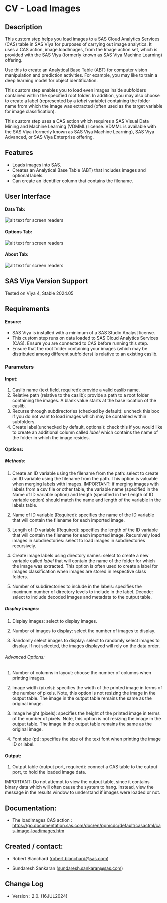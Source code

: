 # CV - Load Images

## Description
This custom step helps you load images to a SAS Cloud Analytics Services (CAS) table in SAS Viya for purposes of carrying out image analytics.  It uses a CAS action, image.loadImages, from the Image action set, which is provided with the SAS Viya (formerly known as SAS Viya Machine Learning) offering.

Use this to create an Analytical Base Table (ABT) for computer vision manipulation and prediction activities. For example, you may like to train a deep learning model for object identification.

This custom step enables you to load even images inside subfolders contained within the specified root folder.  In addition, you may also choose to create a label (represented by a _label_ variable)  containing the folder name from which the image was extracted (often used as the target variable for image classification).

This custom step uses a CAS action which requires a SAS Visual Data Mining and Machine Learning (VDMML) license. VDMML is available with the SAS Viya (formerly known as SAS Viya Machine Learning), SAS Viya Advanced, or SAS Viya Enterprise offering.


## Features
- Loads images into SAS.
- Creates an Analytical Base Table (ABT) that includes images and optional labels.
- Can create an identifier column that contains the filename.


## User Interface
#### Data Tab:
![alt text for screen readers](./img/Data.jpg)

#### Options Tab:
![alt text for screen readers](./img/Options.jpg)

#### About Tab:
![alt text for screen readers](./img/About.jpg)


## SAS Viya Version Support

Tested on Viya 4, Stable 2024.05

## Requirements

#### Ensure:

- SAS Viya is installed with a minimum of a SAS Studio Analyst license.  
- This custom step runs on data loaded to SAS Cloud Analytics Services (CAS). Ensure you are connected to CAS before running this step.
- Ensure that the root folder containing your images (which may be distributed among different subfolders) is relative to an existing caslib.

### Parameters

#### Input:
1. Caslib name (text field, required): provide a valid caslib name.
2. Relative path (relative to the caslib): provide a path to a root folder containing the images.  A blank value starts at the base location of the caslib.
3. Recurse through subdirectories (checked by default): uncheck this box if you do not want to load images which may be contained within subfolders.
4. Create label(unchecked by default, optional): check this if you would like to create an additional column called _label_ which contains the name of the folder in which the image resides.

#### Options:

##### Methods:
1. Create an ID variable using the filename from the path: select to create an ID variable using the filename from the path. This option is valuable when merging labels with images. IMPORTANT: if merging images with labels from a csv file or other table, the variable name (specified in the Name of ID variable option) and length (specified in the Length of ID variable option) should match the name and length of the variable in the labels table.  

2. Name of ID variable (Required): specifies the name of the ID variable that will contain the filename for each imported image.

3. Length of ID variable (Required): specifies the length of the ID variable that will contain the filename for each imported image.
Recursively load images in subdirectories: select to load images in subdirectories recursively.

4. Create image labels using directory names: select to create a new variable called _label_ that will contain the name of the folder for which the image was extracted. This option is often used to create a label for images classification when images are stored in respective class folders.

5. Number of subdirectories to include in the labels: specifies the maximum number of directory levels to include in the label.
Decode: select to include decoded images and metadata to the output table.

##### Display Images:
1. Display images: select to display images.

2. Number of images to display: select the number of images to display.

3. Randomly select images to display: select to randomly select images to display. If not selected, the images displayed will rely on the data order.

###### Advanced Options:
1. Number of columns in layout: choose the number of columns when printing images.

2. Image width (pixels): specifies the width of the printed image in terms of the number of pixels. Note, this option is not resizing the image in the output table. The image in the output table remains the same as the original image.

3. Image height (pixels): specifies the height of the printed image in terms of the number of pixels. Note, this option is not resizing the image in the output table. The image in the output table remains the same as the original image.

4. Font size (pt): specifies the size of the text font when printing the image ID or label.


#### Output:
1. Output table (output port, required): connect a CAS table to the output port, to hold the loaded image data.

IMPORTANT: Do not attempt to view the output table, since it contains binary data which will often cause the system to hang. Instead, view the message in the results window to understand if images were loaded or not.



## Documentation:
- The loadImages CAS action : https://go.documentation.sas.com/doc/en/pgmcdc/default/casactml/cas-image-loadimages.htm

## Created / contact:

- Robert Blanchard (robert.blanchard@sas.com)

- Sundaresh Sankaran (sundaresh.sankaran@sas.com)


## Change Log
- Version : 2.0.   (16JUL2024)